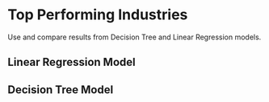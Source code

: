 # Top Performing Industries
Use and compare results from Decision Tree and Linear Regression models.
## Linear Regression Model
## Decision Tree Model
